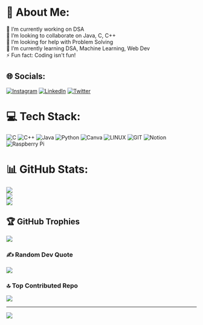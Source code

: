 # 💫 About Me:
🔭 I’m currently working on DSA<br>👯 I’m looking to collaborate on Java, C, C++<br>🤝 I’m looking for help with Problem Solving<br>🌱 I’m currently learning DSA, Machine Learning, Web Dev<br>⚡ Fun fact: Coding isn't fun!


## 🌐 Socials:
[![Instagram](https://img.shields.io/badge/Instagram-%23E4405F.svg?logo=Instagram&logoColor=white)](https://instagram.com/thegedela) [![LinkedIn](https://img.shields.io/badge/LinkedIn-%230077B5.svg?logo=linkedin&logoColor=white)](https://linkedin.com/in/peyush-gedela-30715b26a) [![Twitter](https://img.shields.io/badge/Twitter-%231DA1F2.svg?logo=Twitter&logoColor=white)](https://twitter.com/thegedela) 

# 💻 Tech Stack:
![C](https://img.shields.io/badge/c-%2300599C.svg?style=flat-square&logo=c&logoColor=white) ![C++](https://img.shields.io/badge/c++-%2300599C.svg?style=flat-square&logo=c%2B%2B&logoColor=white) ![Java](https://img.shields.io/badge/java-%23ED8B00.svg?style=flat-square&logo=java&logoColor=white) ![Python](https://img.shields.io/badge/python-3670A0?style=flat-square&logo=python&logoColor=ffdd54) ![Canva](https://img.shields.io/badge/Canva-%2300C4CC.svg?style=flat-square&logo=Canva&logoColor=white) ![LINUX](https://img.shields.io/badge/Linux-FCC624?style=flat-square&logo=linux&logoColor=black) ![GIT](https://img.shields.io/badge/Git-fc6d26?style=flat-square&logo=git&logoColor=white) ![Notion](https://img.shields.io/badge/Notion-%23000000.svg?style=flat-square&logo=notion&logoColor=white) ![Raspberry Pi](https://img.shields.io/badge/-RaspberryPi-C51A4A?style=flat-square&logo=Raspberry-Pi)
# 📊 GitHub Stats:
![](https://github-readme-stats.vercel.app/api?username=peyushgedela&theme=dark&hide_border=false&include_all_commits=false&count_private=false)<br/>
![](https://github-readme-streak-stats.herokuapp.com/?user=peyushgedela&theme=dark&hide_border=false)<br/>
![](https://github-readme-stats.vercel.app/api/top-langs/?username=peyushgedela&theme=dark&hide_border=false&include_all_commits=false&count_private=false&layout=compact)

## 🏆 GitHub Trophies
![](https://github-profile-trophy.vercel.app/?username=peyushgedela&theme=discord&no-frame=false&no-bg=false&margin-w=4)

### ✍️ Random Dev Quote
![](https://quotes-github-readme.vercel.app/api?type=horizontal&theme=radical)

### 🔝 Top Contributed Repo
![](https://github-contributor-stats.vercel.app/api?username=peyushgedela&limit=5&theme=dark&combine_all_yearly_contributions=true)

---
[![](https://visitcount.itsvg.in/api?id=peyushgedela&icon=0&color=0)](https://visitcount.itsvg.in)

<!-- Proudly created with GPRM ( https://gprm.itsvg.in ) -->
